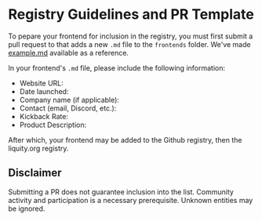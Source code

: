 # Registry Guidelines and PR Template

To pepare your frontend for inclusion in the registry, you must first submit a pull request to that adds a new `.md` file to the `frontends` folder. We've made [example.md](frontends/example.md) available as a reference. 

In your frontend's `.md` file, please include the following information: 

- Website URL: 
- Date launched: 
- Company name (if applicable): 
- Contact (email, Discord, etc.): 
- Kickback Rate: 
- Product Description: 

After which, your frontend may be added to the Github registry, then the liquity.org registry. 

## Disclaimer
Submitting a PR does not guarantee inclusion into the list. Community activity and participation is a necessary prerequisite. Unknown entities may be ignored. 
